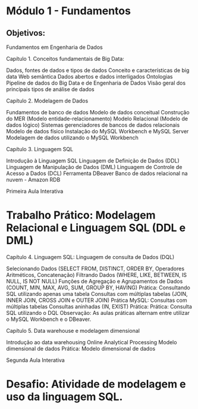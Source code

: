 # Módulo 1 - Fundamentos
## Objetivos:


Fundamentos em Engenharia de Dados

 
Capítulo 1. Conceitos fundamentais de Big Data:

Dados, fontes de dados e tipos de dados
Conceito e características de big data
Web semântica
Dados abertos e dados interligados
Ontologias
Pipeline de dados do Big Data e de Engenharia de Dados
Visão geral dos principais tipos de análise de dados
 

Capítulo 2. Modelagem de Dados

Fundamentos de banco de dados
Modelo de dados conceitual
Construção do MER (Modelo entidade-relacionamento)
Modelo Relacional (Modelo de dados lógico)
Sistemas gerenciadores de bancos de dados relacionais
Modelo de dados físico
Instalação do MySQL Workbench e MySQL Server
Modelagem de dados utilizando o MySQL Workbench
 

Capítulo 3. Linguagem SQL

Introdução à Linguagem SQL
Linguagem de Definição de Dados (DDL)
Linguagem de Manipulação de Dados (DML)
Linguagem de Controle de Acesso a Dados (DCL)
Ferramenta DBeaver
Banco de dados relacional na nuvem - Amazon RDB
 

Primeira Aula Interativa

# Trabalho Prático: Modelagem Relacional e Linguagem SQL (DDL e DML)

 

Capítulo 4. Linguagem SQL: Linguagem de consulta de Dados (DQL)

Selecionando Dados (SELECT FROM, DISTINCT, ORDER BY, Operadores Aritméticos, Concatenação)
Filtrando Dados (WHERE, LIKE, BETWEEN, IS NULL, IS NOT NULL)
Funções de Agregação e Agrupamentos de Dados (COUNT, MIN, MAX, AVG, SUM, GROUP BY, HAVING)
Prática: Consultando SQL utilizando apenas uma tabela
Consultas com múltiplas tabelas (JOIN, INNER JOIN, CROSS JOIN e OUTER JOIN)
Prática MySQL: Consultas com múltiplas tabelas
Consultas aninhadas (IN, EXIST)
Prática: Prática: Consulta SQL utilizando o DQL
Observação: As aulas práticas alternam entre utilizar o MySQL Workbench e o DBeaver.

 

Capítulo 5. Data warehouse e modelagem dimensional

Introdução ao data warehousing
Online Analytical Processing
Modelo dimensional de dados
Prática: Modelo dimensional de dados
 

Segunda Aula Interativa

# Desafio: Atividade de modelagem e uso da linguagem SQL.